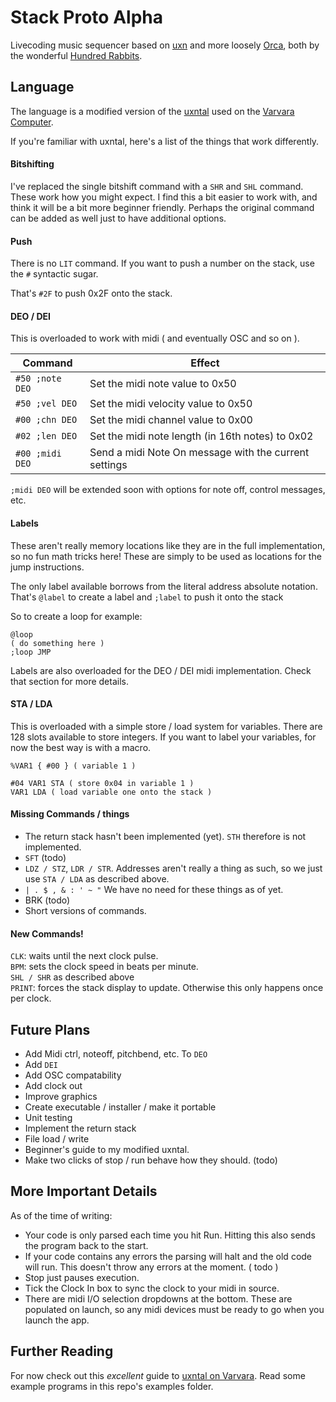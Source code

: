 # Stack Proto Alpha

Livecoding music sequencer based on [uxn](https://wiki.xxiivv.com/site/uxn.html) and more loosely [Orca](https://github.com/hundredrabbits/Orca), both by the wonderful [Hundred Rabbits](https://github.com/hundredrabbits).

## Language

The language is a modified version of the [uxntal](https://wiki.xxiivv.com/site/uxntal.html) used on the [Varvara Computer](https://wiki.xxiivv.com/site/varvara.html).

If you're familiar with uxntal, here's a list of the things that work differently.

#### Bitshifting

I've replaced the single bitshift command with a `SHR` and `SHL` command. These work how you might expect. I find this a bit easier to work with, and think it will be a bit more beginner friendly. Perhaps the original command can be added as well just to have additional options.

#### Push

There is no `LIT` command. If you want to push a number on the stack, use the `#` syntactic sugar. 

That's `#2F` to push 0x2F onto the stack.

#### DEO / DEI

This is overloaded to work with midi ( and eventually OSC and so on ).

| Command | Effect |
| --- | --- |
| `#50 ;note DEO` | Set the midi note value to 0x50 |
| `#50 ;vel DEO` | Set the midi velocity value to 0x50 |
| `#00 ;chn DEO` | Set the midi channel value to 0x00 |
| `#02 ;len DEO` | Set the midi note length (in 16th notes) to 0x02 |
| `#00 ;midi DEO` | Send a midi Note On message with the current settings |

`;midi DEO` will be extended soon with options for note off, control messages, etc.

#### Labels

These aren't really memory locations like they are in the full implementation, so no fun math tricks here! These are simply to be used as locations for the jump instructions.

The only label available borrows from the literal address absolute notation.  
That's `@label` to create a label and `;label` to push it onto the stack

So to create a loop for example: 
```
@loop
( do something here )
;loop JMP
```

Labels are also overloaded for the DEO / DEI midi implementation. Check that section for more details.

#### STA / LDA

This is overloaded with a simple store / load system for variables. There are 128 slots available to store integers. If you want to label your variables, for now the best way is with a macro.

```
%VAR1 { #00 } ( variable 1 )

#04 VAR1 STA ( store 0x04 in variable 1 )
VAR1 LDA ( load variable one onto the stack )
```

#### Missing Commands / things

- The return stack hasn't been implemented (yet). `STH` therefore is not implemented.
- `SFT` (todo)
- `LDZ / STZ`, `LDR / STR`. Addresses aren't really a thing as such, so we just use `STA / LDA` as described above.
- `| . $ , & : ' ~ "` We have no need for these things as of yet.
- BRK (todo)
- Short versions of commands. 

#### New Commands!

`CLK`: waits until the next clock pulse.  
`BPM`: sets the clock speed in beats per minute.  
`SHL / SHR` as described above  
`PRINT`: forces the stack display to update. Otherwise this only happens once per clock.  

## Future Plans

- Add Midi ctrl, noteoff, pitchbend, etc. To `DEO`
- Add `DEI`
- Add OSC compatability
- Add clock out
- Improve graphics
- Create executable / installer / make it portable
- Unit testing
- Implement the return stack
- File load / write
- Beginner's guide to my modified uxntal.
- Make two clicks of stop / run behave how they should. (todo)

## More Important Details

As of the time of writing:

- Your code is only parsed each time you hit Run. Hitting this also sends the program back to the start.  
- If your code contains any errors the parsing will halt and the old code will run. This doesn't throw any errors at the moment. ( todo )
- Stop just pauses execution. 
- Tick the Clock In box to sync the clock to your midi in source.
- There are midi I/O selection dropdowns at the bottom. These are populated on launch, so any midi devices must be ready to go when you launch the app.

## Further Reading

For now check out this _excellent_ guide to [uxntal on Varvara](https://compudanzas.net/uxn_tutorial_day_6.html).
Read some example programs in this repo's examples folder.
